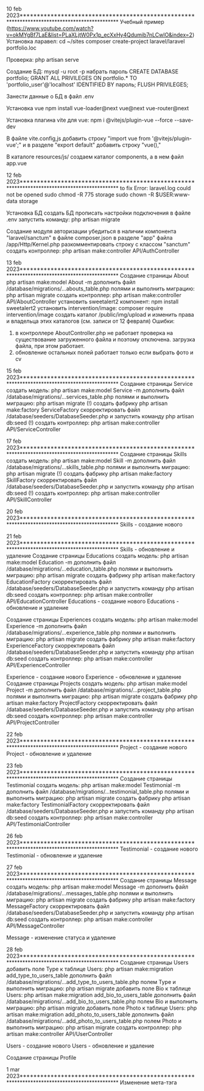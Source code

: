 10 feb 2023**********************************************\***********************************************
Учебный пример (https://www.youtube.com/watch?v=okMYgBf7LaE&list=PLaXLjtW0Px1p_ecXxHy4Qdumib7nLCwlO&index=2)
Установка ларавел:
cd ~/sites
composer create-project laravel/laravel portfolio.loc

Проверка:
php artisan serve

Создание БД:
mysql -u root -p
набрать пароль
CREATE DATABASE portfolio;
GRANT ALL PRIVILEGES ON portfolio.\* TO 'portfolio_user'@'localhost' IDENTIFIED BY пароль;
FLUSH PRIVILEGES;

Занести данные о БД в файл .env

Установка vue
npm install vue-loader@next vue@next vue-router@next

Установка плагина vite для vue:
npm i @vitejs/plugin-vue --force --save-dev

В файле vite.config,js добавить строку "import vue from '@vitejs/plugin-vue';" и в разделе "export default" добавить строку "vue(),"

В каталоге resources/js/ создаем каталог components, а в нем файл app.vue

12 feb 2023**********************************************\***********************************************
to fix Error: laravel.log could not be opened
sudo chmod -R 775 storage
sudo chown -R $USER:www-data storage

Установка БД
создать БД
прописать настройки подключения в файле .env
запустить команду: php artisan migrate

Создание модуля авторизации
убедиться в наличии компонента "laravel/sanctum" в файле composer.json
в разделе "app" файла /app/Http/Kernel.php разкомментировать строку с классом "sanctum"
создать контроллер: php artisan make:controller API/AuthController

13 feb 2023**********************************************\***********************************************
Создание страницы About
php artisan make:model About -m
дополнить файл /database/migrations/...abouts_table.php полями и выполнить миграцию: php artisan migrate
создать контроллер: php artisan make:controller API/AboutController
установить sweetalert2 компонент: npm install sweetalert2
установить intervention/image: composer require intervention/image
создать каталог /public/img/upload и изменить права и владельца этих каталогов (см. записи от 12 февраля)
Ошибки:

1. в контроллере AboutController.php не работает проверка на существование загруженного файла и поэтому отключена. загрузка файла, при этом работает.
2. обновление остальных полей работает только если выбрать фото и cv

15 feb 2023**********************************************\***********************************************
Создание страницы Service
создать модель: php artisan make:model Service -m
дополнить файл /database/migrations/...services_table.php полями и выполнить миграцию: php artisan migrate (!)
создать фабрику php artisan make:factory ServiceFactory
скорректировать файл /database/seeders/DatabaseSeeder.php и запустить команду php artisan db:seed (!)
создать контроллер: php artisan make:controller API/ServiceController

17 feb 2023**********************************************\***********************************************
Создание страницы Skills
создать модель: php artisan make:model Skill -m
дополнить файл /database/migrations/...skills_table.php полями и выполнить миграцию: php artisan migrate (!)
создать фабрику php artisan make:factory SkillFactory
скорректировать файл /database/seeders/DatabaseSeeder.php и запустить команду php artisan db:seed (!)
создать контроллер: php artisan make:controller API/SkillController

20 feb 2023**********************************************\***********************************************
Skills - создание нового

21 feb 2023**********************************************\***********************************************
Skills - обновление и удаление
Создание страницы Educations
создать модель: php artisan make:model Education -m
дополнить файл /database/migrations/...education_table.php полями и выполнить миграцию: php artisan migrate
создать фабрику php artisan make:factory EducationFactory
скорректировать файл /database/seeders/DatabaseSeeder.php и запустить команду php artisan db:seed
создать контроллер: php artisan make:controller API/EducationController
Educations - создание нового
Educations - обновление и удаление

Создание страницы Experiences
создать модель: php artisan make:model Experience -m
дополнить файл /database/migrations/...experience_table.php полями и выполнить миграцию: php artisan migrate
создать фабрику php artisan make:factory ExperienceFactory
скорректировать файл /database/seeders/DatabaseSeeder.php и запустить команду php artisan db:seed
создать контроллер: php artisan make:controller API/ExperienceController

Experience - создание нового
Experience - обновление и удаление
Создание страницы Projects
создать модель: php artisan make:model Project -m
дополнить файл /database/migrations/...project_table.php полями и выполнить миграцию: php artisan migrate
создать фабрику php artisan make:factory ProjectFactory
скорректировать файл /database/seeders/DatabaseSeeder.php и запустить команду php artisan db:seed
создать контроллер: php artisan make:controller API/ProjectController

22 feb 2023**********************************************\***********************************************
Project - создание нового
Project - обновление и удаление

23 feb 2023**********************************************\***********************************************
Создание страницы Testimonial
создать модель: php artisan make:model Testimonial -m
дополнить файл /database/migrations/...testimonial_table.php полями и выполнить миграцию: php artisan migrate
создать фабрику php artisan make:factory TestimonialFactory
скорректировать файл /database/seeders/DatabaseSeeder.php и запустить команду php artisan db:seed
создать контроллер: php artisan make:controller API/TestimonialController

26 feb 2023**********************************************\***********************************************
Testimonial - создание нового
Testimonial - обновление и удаление

27 feb 2023**********************************************\***********************************************
Создание страницы Message
создать модель: php artisan make:model Message -m
дополнить файл /database/migrations/...messages_table.php полями и выполнить миграцию: php artisan migrate
создать фабрику php artisan make:factory MessageFactory
скорректировать файл /database/seeders/DatabaseSeeder.php и запустить команду php artisan db:seed
создать контроллер: php artisan make:controller API/MessageController

Message - изменение статуса и удаление

28 feb 2023**********************************************\***********************************************
Создание страницы Users
добавить поле Type к таблице Users: php artisan make:migration add_type_to_users_table
дополнить файл /database/migrations/...add_type_to_users_table.php полем Type и выполнить миграцию: php artisan migrate
добавить поле Bio к таблице Users: php artisan make:migration add_bio_to_users_table
дополнить файл /database/migrations/...add_bio_to_users_table.php полем Bio и выполнить миграцию: php artisan migrate
добавить поле Photo к таблице Users: php artisan make:migration add_photo_to_users_table
дополнить файл /database/migrations/...add_photo_to_users_table.php полем Photo и выполнить миграцию: php artisan migrate
создать контроллер: php artisan make:controller API/UserController

Users - создание нового
Users - обновление и удаление

Создание страницы Profile

1 mar 2023**********************************************\***********************************************
Изменение мета-тэга <title>. В файле /resources/js/router/index.js в описание каждого компонента, в массив meta добавляем элемент title и, затем, в определении константы router добавляем строку document.title = to.meta.title

добавление класса nav\_\_active в файле /resources/js/components/admin/layouts/sidebar.vue в зависимости от выбранного пункта меню с помощью директивы active-class

вывод списка services со связанными с ними skills в файле /resources/js/components/admin/home/index.vue

вывод количества записей по разделам в файле /resources/js/components/admin/home/index.vue

вывод списков Projects и Testimonials в файле /resources/js/components/admin/home/index.vue

7 mar 2023**********************************************\***********************************************
Вывод линейной диаграммы
установить chartjs и vue-chartjs командой npm i vue-chartjs chart.js
